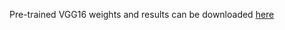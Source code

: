 Pre-trained VGG16 weights and results can be downloaded [here](https://drive.google.com/drive/folders/1ynaJ4AJp9_ioF_36kFeoFKAK0MN_lk17?usp=share_link)
